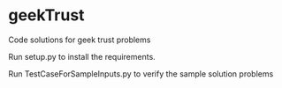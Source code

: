# geekTrust
Code solutions for geek trust problems

Run setup.py to install the requirements.

Run TestCaseForSampleInputs.py to verify the sample solution problems